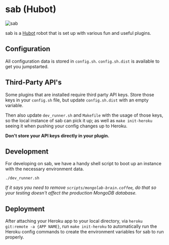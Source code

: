 # sab (Hubot)

![sab](https://pbs.twimg.com/profile_images/378800000189651899/fab89a213091f9fde96823f9185785a3.png)

sab is a [Hubot](https://hubot.github.com/) robot that is set up with various fun and useful plugins.

## Configuration
All configuration data is stored in `config.sh`. `config.sh.dist` is available to get you jumpstarted.

## Third-Party API's
Some plugins that are installed require third party API keys. Store those keys in your `config.sh` file, but update `config.sh.dist` with an empty variable.

Then also update `dev_runner.sh` and `Makefile` with the usage of those keys, so the local instance of sab can pick it up; as well as `make init-heroku` seeing it when pushing your config changes up to Heroku.

**Don't store your API keys directly in your plugin.**

## Development
For developing on sab, we have a handy shell script to boot up an instance with the necessary environment data.

```./dev_runner.sh```

_If it says you need to remove `scripts/mongolab-brain.coffee`, do that so your testing doesn't affect the production MongoDB database._

## Deployment
After attaching your Heroku app to your local directory, via `heroku git:remote -a {APP NAME}`, run `make init-heroku` to automatically run the Heroku config commands to create the environment variables for sab to run properly.
